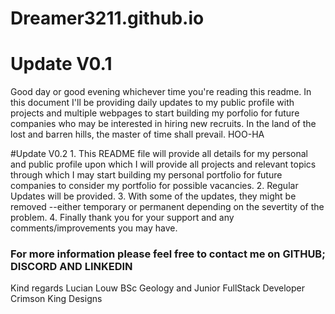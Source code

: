 # Dreamer3211.github.io

# Update V0.1 
Good day or good evening whichever time you're reading this readme. In this document I'll be providing daily updates to my public profile with projects and multiple webpages to start building my porfolio for future companies who may be interested in hiring new recruits. In the land of the lost and barren hills, the master of time shall prevail. HOO-HA

#Update V0.2 1.
This README file will provide all details for my personal and public profile upon which I will provide all projects and relevant topics through which I may start building my personal portfolio for future companies to consider my portfolio for possible vacancies. 2. Regular Updates will be provided. 3. With some of the updates, they might be removed --either temporary or permanent depending on the severtity of the problem. 4. Finally thank you for your support and any comments/improvements you may have.

### For more information please feel free to contact me on GITHUB; DISCORD AND LINKEDIN
Kind regards
Lucian Louw
BSc Geology and Junior FullStack Developer
Crimson King Designs

